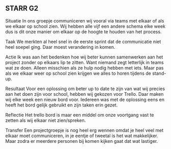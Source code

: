 ## STARR G2

Situatie
In ons groepje communiceren wij vooral via teams met elkaar of als we elkaar op school zien. Wij hebben alle vijf een andere schema elke week dus is dit onze manier om elkaar op de hoogte te houden van het process.

Taak
We merkten al heel snel in de eerste sprint dat de communicatie niet heel soepel ging. Daar moest verandering in komen.

Actie
Ik was aan het bedenken hoe wij beter kunnen samenwerken aan het project zonder op elkaars lip te zitten. Want niemand zegt letterlijk in teams wat ze doen. Alleen misschien als ze hulp nodig hebben met iets. Maar pas als we elkaar weer op school zien krijgen we alles to horen tijdens de stand-up. 

Resultaat
Voor een oplossing om beter up to date te zijn van wat wij precies aan het doen zijn voor school, hebben wij gekozen voor Trello. Daar maken wij elke week een nieuw bord voor. 
Iedereen was met de oplossing eens en heeft het bord gelijk gebruikt en zijn taken erin gezet.

Reflectie
Het trello bord is maar een middel om onze voortgang vast te zetten als wij elkaar niet zien/spreken. 

Transfer
Een projectgroepje is nog heel erg wennen omdat je heel veel met elkaar moet communiceren, in je eentje of tweetal is het wat makkelijker. Maar zodra er meerdere personen bij komen kijken gaat dat wat lastiger. 

